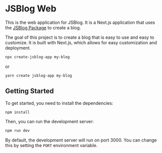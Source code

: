 # JSBlog Web
This is the web application for JSBlog. It is a Next.js application that uses the [JSBlog Package](https://github.com/xpodev/jsblog) to create a blog.

The goal of this project is to create a blog that is easy to use and easy to customize. It is built with Next.js, which allows for easy customization and deployment.
```bash
npx create-jsblog-app my-blog
```
or
```bash
yarn create jsblog-app my-blog
```

## Getting Started
To get started, you need to install the dependencies:
```bash
npm install
```

Then, you can run the development server:
```bash
npm run dev
```

By default, the development server will run on port 3000. You can change this by setting the `PORT` environment variable.
